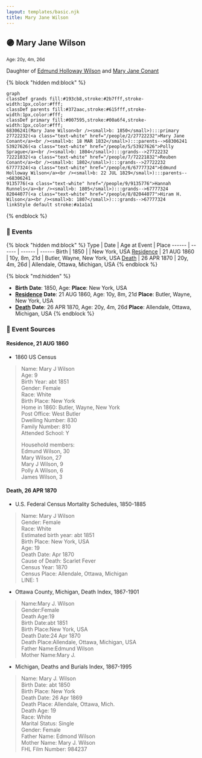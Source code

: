 ```yaml
---
layout: templates/basic.njk
title: Mary Jane Wilson
---
```

## 🟣 Mary Jane Wilson
<small>Age: 20y, 4m, 26d</small>

Daughter of [Edmund Holloway Wilson](/people/6/67777324) and [Mary Jane Conant](/people/2/27722232)

{% block "hidden md:block" %}
```mermaid
graph
classDef grands fill:#193cb8,stroke:#2b7fff,stroke-width:1px,color:#fff;
classDef parents fill:#372aac,stroke:#615fff,stroke-width:1px,color:#fff;
classDef primary fill:#007595,stroke:#00a6f4,stroke-width:1px,color:#fff;
68306241(Mary Jane Wilson<br /><small>b: 1850</small>):::primary
27722232(<a class="text-white" href="/people/2/27722232">Mary Jane Conant</a><br /><small>b: 18 MAR 1832</small>):::parents-->68306241
53927626(<a class="text-white" href="/people/5/53927626">Polly Sprague</a><br /><small>b: 1804</small>):::grands-->27722232
72221832(<a class="text-white" href="/people/7/72221832">Reuben Conant</a><br /><small>b: 1802</small>):::grands-->27722232
67777324(<a class="text-white" href="/people/6/67777324">Edmund Holloway Wilson</a><br /><small>b: 22 JUL 1829</small>):::parents-->68306241
9135776(<a class="text-white" href="/people/9/9135776">Hannah Runnels</a><br /><small>b: 1805</small>):::grands-->67777324
82044077(<a class="text-white" href="/people/8/82044077">Hiram H. Wilson</a><br /><small>b: 1807</small>):::grands-->67777324
linkStyle default stroke:#a1a1a1
```
{% endblock %}

### 📆 Events

{% block "hidden md:block" %}
Type | Date | Age at Event | Place
------ | ------ | ------ | ------
Birth | 1850 |  | New York, USA
[Residence](#event-event-0) | 21 AUG 1860 | 10y, 8m, 21d | Butler, Wayne, New York, USA
[Death](#event-event-4) | 26 APR 1870 | 20y, 4m, 26d | Allendale, Ottawa, Michigan, USA
{% endblock %}

{% block "md:hidden" %}
- **Birth**
**Date**: 1850, Age:
**Place**: New York, USA
- **[Residence](#event-event-0)**
**Date**: 21 AUG 1860, Age: 10y, 8m, 21d
**Place**: Butler, Wayne, New York, USA
- **[Death](#event-event-4)**
**Date**: 26 APR 1870, Age: 20y, 4m, 26d
**Place**: Allendale, Ottawa, Michigan, USA
{% endblock %}

### 📰 Event Sources

#### <a id="event-event-0"></a> Residence, 21 AUG 1860
* 1860 US Census
>   
  > Name: Mary J Wilson  
  > Age: 9  
  > Birth Year: abt 1851  
  > Gender: Female  
  > Race: White  
  > Birth Place: New York  
  > Home in 1860: Butler, Wayne, New York  
  > Post Office: West Butler  
  > Dwelling Number: 830  
  > Family Number: 810  
  > Attended School: Y  
  >   
  > Household members:  
  > Edmund Wilson, 30  
  > Mary Wilson, 27  
  > Mary J Wilson, 9  
  > Polly A Wilson, 6  
  > James Wilson, 3

#### <a id="event-event-4"></a> Death, 26 APR 1870
* U.S. Federal Census Mortality Schedules, 1850-1885
>   
  > Name: Mary J Wilson  
  > Gender: Female  
  > Race: White  
  > Estimated birth year: abt 1851  
  > Birth Place: New York, USA  
  > Age: 19  
  > Death Date: Apr 1870  
  > Cause of Death: Scarlet Fever  
  > Census Year: 1870  
  > Census Place: Allendale, Ottawa, Michigan  
  > LINE: 1
* Ottawa County, Michigan, Death Index, 1867-1901
>   
  > Name:Mary J. Wilson  
  > Gender:Female  
  > Death Age:19  
  > Birth Date:abt 1851  
  > Birth Place:New York, USA  
  > Death Date:24 Apr 1870  
  > Death Place:Allendale, Ottawa, Michigan, USA  
  > Father Name:Edmund Wilson  
  > Mother Name:Mary J.
* Michigan, Deaths and Burials Index, 1867-1995
>   
  > Name: Mary J. Wilson  
  > Birth Date: abt 1850  
  > Birth Place: New York  
  > Death Date: 26 Apr 1869  
  > Death Place: Allendale, Ottawa, Mich.  
  > Death Age: 19  
  > Race: White  
  > Marital Status: Single  
  > Gender: Female  
  > Father Name: Edmond Wilson  
  > Mother Name: Mary J. Wilson  
  > FHL Film Number: 984237

